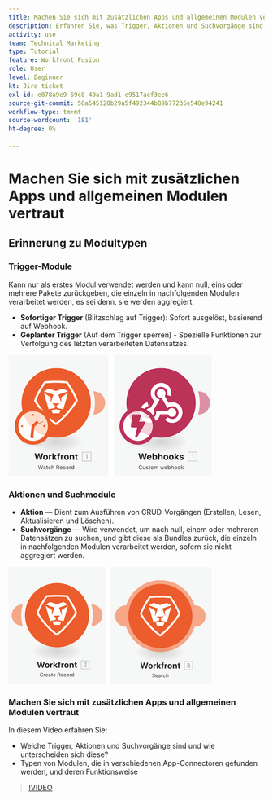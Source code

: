 ```yaml
---
title: Machen Sie sich mit zusätzlichen Apps und allgemeinen Modulen vertraut
description: Erfahren Sie, was Trigger, Aktionen und Suchvorgänge sind und wie Modultypen in verschiedenen App-Connectoren funktionieren in [!DNL Adobe Workfront Fusion].
activity: use
team: Technical Marketing
type: Tutorial
feature: Workfront Fusion
role: User
level: Beginner
kt: Jira ticket
exl-id: e078a9e9-69c8-40a1-9ad1-e9517acf3ee6
source-git-commit: 58a545120b29a5f492344b89b77235e548e94241
workflow-type: tm+mt
source-wordcount: '181'
ht-degree: 0%

---
```


# Machen Sie sich mit zusätzlichen Apps und allgemeinen Modulen vertraut

## Erinnerung zu Modultypen

### Trigger-Module

Kann nur als erstes Modul verwendet werden und kann null, eins oder mehrere Pakete zurückgeben, die einzeln in nachfolgenden Modulen verarbeitet werden, es sei denn, sie werden aggregiert.

* **Sofortiger Trigger** (Blitzschlag auf Trigger): Sofort ausgelöst, basierend auf Webhook.
* **Geplanter Trigger** (Auf dem Trigger sperren) - Spezielle Funktionen zur Verfolgung des letzten verarbeiteten Datensatzes.

![Ein Trigger von Modulen](assets/beyond-basic-modules-1.png)

### Aktionen und Suchmodule

* **Aktion** — Dient zum Ausführen von CRUD-Vorgängen (Erstellen, Lesen, Aktualisieren und Löschen).
* **Suchvorgänge** — Wird verwendet, um nach null, einem oder mehreren Datensätzen zu suchen, und gibt diese als Bundles zurück, die einzeln in nachfolgenden Modulen verarbeitet werden, sofern sie nicht aggregiert werden.

![Ein Bild von Aktions- und Suchmodulen](assets/beyond-basic-modules-2.png)

### Machen Sie sich mit zusätzlichen Apps und allgemeinen Modulen vertraut

In diesem Video erfahren Sie:

* Welche Trigger, Aktionen und Suchvorgänge sind und wie unterscheiden sich diese?
* Typen von Modulen, die in verschiedenen App-Connectoren gefunden werden, und deren Funktionsweise

>[!VIDEO](https://video.tv.adobe.com/v/335287/?quality=12)
